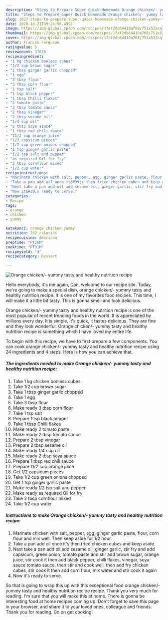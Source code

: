 ```yaml
---
description: "Steps to Prepare Super Quick Homemade Orange chicken/- yummy tasty and healthy nutrition recipe"
title: "Steps to Prepare Super Quick Homemade Orange chicken/- yummy tasty and healthy nutrition recipe"
slug: 1027-steps-to-prepare-super-quick-homemade-orange-chicken-yummy-tasty-and-healthy-nutrition-recipe
date: 2020-10-21T09:24:56.499Z
image: https://img-global.cpcdn.com/recipes/1fef2db64410a708/751x532cq70/orange-chicken-yummy-tasty-and-healthy-nutrition-recipe-recipe-main-photo.jpg
thumbnail: https://img-global.cpcdn.com/recipes/1fef2db64410a708/751x532cq70/orange-chicken-yummy-tasty-and-healthy-nutrition-recipe-recipe-main-photo.jpg
cover: https://img-global.cpcdn.com/recipes/1fef2db64410a708/751x532cq70/orange-chicken-yummy-tasty-and-healthy-nutrition-recipe-recipe-main-photo.jpg
author: Frances Ferguson
ratingvalue: 5
reviewcount: 37628
recipeingredient:
- "1 kg chicken bonless cubes"
- "1/2 cup brown sugar"
- "1 tbsp ginger garlic chopped"
- "1 egg"
- "3 tbsp flour"
- "3 tbsp corn flour"
- "1 tsp salt"
- "1 tsp black pepper"
- "1 tbsp Chilli flakes"
- "2 tomato paste"
- "2 tbsp tomato sauce"
- "2 tbsp vinegar"
- "2 tbsp sesame oil"
- "1/4 cup oil"
- "2 tbsp soya sauce"
- "1 tbsp red chili sauce"
- "11/2 cup orange juice"
- "1/2 capsicum pieces"
- "1/2 cup green onions chopped"
- "1 tsp ginger garlic paste"
- "1/2 tsp salt and pepper"
- "as required Oil for fry"
- "2 tbsp cornflour mixed"
- "1/2 cup water"
recipeinstructions:
- "Marinate chicken with salt, pepper, egg, ginger garlic paste, flour, corn flour and mix well. Then keep aside for 1/2 hour."
- "Take a pan add oil once it&#39;s then fried chicken cubes and keep aside."
- "Next take a pan add oil add sesame oil, ginger garlic, stir fry and add capsicum, green onion, tomato paste and stir add brown sugar, orange juice, stir cook it then add black pepper, chilli flakes, vinegar, soya sauce tomato sauce, then stir and cook well, then add fry chicken cubes, stir cook it then add corn flour, mix water and stir cook it again"
- "Now it&#39;s ready to serve."
categories:
- Recipe
tags:
- orange
- chicken
- yummy

katakunci: orange chicken yummy 
nutrition: 292 calories
recipecuisine: American
preptime: "PT26M"
cooktime: "PT31M"
recipeyield: "4"
recipecategory: Dessert

---
```



![Orange chicken/- yummy tasty and healthy nutrition recipe](https://img-global.cpcdn.com/recipes/1fef2db64410a708/751x532cq70/orange-chicken-yummy-tasty-and-healthy-nutrition-recipe-recipe-main-photo.jpg)

Hello everybody, it's me again, Dan, welcome to our recipe site. Today, we're going to make a special dish, orange chicken/- yummy tasty and healthy nutrition recipe. It is one of my favorites food recipes. This time, I will make it a little bit tasty. This is gonna smell and look delicious.

Orange chicken/- yummy tasty and healthy nutrition recipe is one of the most popular of recent trending foods in the world. It is appreciated by millions every day. It is simple, it's quick, it tastes delicious. They are fine and they look wonderful. Orange chicken/- yummy tasty and healthy nutrition recipe is something which I have loved my entire life.




To begin with this recipe, we have to first prepare a few components. You can cook orange chicken/- yummy tasty and healthy nutrition recipe using 24 ingredients and 4 steps. Here is how you can achieve that.

<!--inarticleads1-->

##### The ingredients needed to make Orange chicken/- yummy tasty and healthy nutrition recipe:

1. Take 1 kg chicken bonless cubes
1. Take 1/2 cup brown sugar
1. Take 1 tbsp ginger garlic chopped
1. Take 1 egg
1. Take 3 tbsp flour
1. Make ready 3 tbsp corn flour
1. Take 1 tsp salt
1. Prepare 1 tsp black pepper
1. Take 1 tbsp Chilli flakes
1. Make ready 2 tomato paste
1. Make ready 2 tbsp tomato sauce
1. Prepare 2 tbsp vinegar
1. Prepare 2 tbsp sesame oil
1. Make ready 1/4 cup oil
1. Make ready 2 tbsp soya sauce
1. Prepare 1 tbsp red chili sauce
1. Prepare 11/2 cup orange juice
1. Get 1/2 capsicum pieces
1. Take 1/2 cup green onions chopped
1. Get 1 tsp ginger garlic paste
1. Make ready 1/2 tsp salt and pepper
1. Make ready as required Oil for fry
1. Take 2 tbsp cornflour mixed
1. Take 1/2 cup water




<!--inarticleads2-->

##### Instructions to make Orange chicken/- yummy tasty and healthy nutrition recipe:

1. Marinate chicken with salt, pepper, egg, ginger garlic paste, flour, corn flour and mix well. Then keep aside for 1/2 hour.
1. Take a pan add oil once it&#39;s then fried chicken cubes and keep aside.
1. Next take a pan add oil add sesame oil, ginger garlic, stir fry and add capsicum, green onion, tomato paste and stir add brown sugar, orange juice, stir cook it then add black pepper, chilli flakes, vinegar, soya sauce tomato sauce, then stir and cook well, then add fry chicken cubes, stir cook it then add corn flour, mix water and stir cook it again
1. Now it&#39;s ready to serve.




So that is going to wrap this up with this exceptional food orange chicken/- yummy tasty and healthy nutrition recipe recipe. Thank you very much for reading. I'm sure that you will make this at home. There is gonna be interesting food at home recipes coming up. Don't forget to save this page in your browser, and share it to your loved ones, colleague and friends. Thank you for reading. Go on get cooking!
